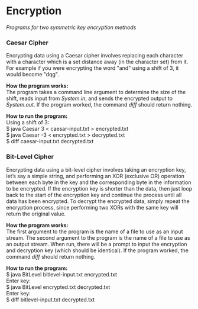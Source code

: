 # Encryption
_Programs for two symmetric key encryption methods_

### Caesar Cipher
Encrypting data using a Caesar cipher involves replacing each character with a character which is a set distance away (in the character set) from it. For example if you were encrypting the word "and" using a shift of 3, it would become "dqg".

**How the program works:**  
The program takes a command line argument to determine the size of the shift, reads input from _System.in_, and sends the encrypted output to _System.out_. If the program worked, the command _diff_ should return nothing.

**How to run the program:**  
Using a shift of 3:  
$ java Caesar 3 < caesar-input.txt > encrypted.txt  
$ java Caesar -3 < encrypted.txt > decrypted.txt  
$ diff caesar-input.txt decrypted.txt  

### Bit-Level Cipher
Encrypting data using a bit-level cipher involves taking an encryption key, let’s say a simple string, and performing an XOR (exclusive OR) operation between each byte in the key and the corresponding byte in the information to be encrypted. If the encryption key is shorter than the data, then just loop back to the start of the encryption key and continue the process until all data has been encrypted. To decrypt the encrypted data, simply repeat the encryption process, since performing two XORs with the same key will return the original value.

**How the program works:**  
The first argument to the program is the name of a file to use as an input stream. The second argument to the program is the name of a file to use as an output stream. When run, there will be a prompt to input the encryption and decryption key (which should be identical). If the program worked, the command _diff_ should return nothing.

**How to run the program:**  
$ java BitLevel bitlevel-input.txt encrypted.txt  
  Enter key:  
$ java BitLevel encrypted.txt decrypted.txt  
  Enter key:  
$ diff bitlevel-input.txt decrypted.txt  
